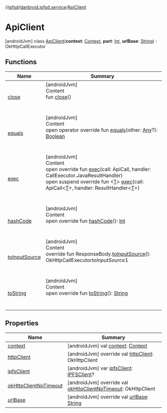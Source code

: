 //[ipfsd](../../index.md)/[danbroid.ipfsd.service](../index.md)/[ApiClient](index.md)



# ApiClient  
 [androidJvm] class [ApiClient](index.md)(**context**: [Context](https://developer.android.com/reference/kotlin/android/content/Context.html), **port**: [Int](https://kotlinlang.org/api/latest/jvm/stdlib/kotlin/-int/index.html), **urlBase**: [String](https://kotlinlang.org/api/latest/jvm/stdlib/kotlin/-string/index.html)) : OkHttpCallExecutor   


## Functions  
  
|  Name|  Summary| 
|---|---|
| [close](close.md)| [androidJvm]  <br>Content  <br>fun [close](close.md)()  <br><br><br>
| [equals](../../danbroid.ipfsd.service.settings/-settings-activity/-companion/index.md#kotlin/Any/equals/#kotlin.Any?/PointingToDeclaration/)| [androidJvm]  <br>Content  <br>open operator override fun [equals](../../danbroid.ipfsd.service.settings/-settings-activity/-companion/index.md#kotlin/Any/equals/#kotlin.Any?/PointingToDeclaration/)(other: [Any](https://kotlinlang.org/api/latest/jvm/stdlib/kotlin/-any/index.html)?): [Boolean](https://kotlinlang.org/api/latest/jvm/stdlib/kotlin/-boolean/index.html)  <br><br><br>
| [exec](index.md#danbroid.ipfs.api/CallExecutor/exec/#danbroid.ipfs.api.ApiCall[TypeParam(bounds=[kotlin.Any?])]#danbroid.ipfs.api.CallExecutor.JavaResultHandler[TypeParam(bounds=[kotlin.Any?])]/PointingToDeclaration/)| [androidJvm]  <br>Content  <br>open override fun <T> [exec](index.md#danbroid.ipfs.api/CallExecutor/exec/#danbroid.ipfs.api.ApiCall[TypeParam(bounds=[kotlin.Any?])]#danbroid.ipfs.api.CallExecutor.JavaResultHandler[TypeParam(bounds=[kotlin.Any?])]/PointingToDeclaration/)(call: ApiCall<T>, handler: CallExecutor.JavaResultHandler<T>)  <br>open suspend override fun <[T](exec.md)> [exec](exec.md)(call: ApiCall<[T](exec.md)>, handler: ResultHandler<[T](exec.md)>)  <br><br><br>
| [hashCode](../../danbroid.ipfsd.service.settings/-settings-activity/-companion/index.md#kotlin/Any/hashCode/#/PointingToDeclaration/)| [androidJvm]  <br>Content  <br>open override fun [hashCode](../../danbroid.ipfsd.service.settings/-settings-activity/-companion/index.md#kotlin/Any/hashCode/#/PointingToDeclaration/)(): [Int](https://kotlinlang.org/api/latest/jvm/stdlib/kotlin/-int/index.html)  <br><br><br>
| [toInputSource](index.md#danbroid.ipfs.api.okhttp/OkHttpCallExecutor/toInputSource/okhttp3.ResponseBody#/PointingToDeclaration/)| [androidJvm]  <br>Content  <br>override fun ResponseBody.[toInputSource](index.md#danbroid.ipfs.api.okhttp/OkHttpCallExecutor/toInputSource/okhttp3.ResponseBody#/PointingToDeclaration/)(): OkHttpCallExecutor$toInputSource$1  <br><br><br>
| [toString](../../danbroid.ipfsd.service.settings/-settings-activity/-companion/index.md#kotlin/Any/toString/#/PointingToDeclaration/)| [androidJvm]  <br>Content  <br>open override fun [toString](../../danbroid.ipfsd.service.settings/-settings-activity/-companion/index.md#kotlin/Any/toString/#/PointingToDeclaration/)(): [String](https://kotlinlang.org/api/latest/jvm/stdlib/kotlin/-string/index.html)  <br><br><br>


## Properties  
  
|  Name|  Summary| 
|---|---|
| [context](index.md#danbroid.ipfsd.service/ApiClient/context/#/PointingToDeclaration/)|  [androidJvm] val [context](index.md#danbroid.ipfsd.service/ApiClient/context/#/PointingToDeclaration/): [Context](https://developer.android.com/reference/kotlin/android/content/Context.html)   <br>
| [httpClient](index.md#danbroid.ipfsd.service/ApiClient/httpClient/#/PointingToDeclaration/)|  [androidJvm] override val [httpClient](index.md#danbroid.ipfsd.service/ApiClient/httpClient/#/PointingToDeclaration/): OkHttpClient   <br>
| [ipfsClient](index.md#danbroid.ipfsd.service/ApiClient/ipfsClient/#/PointingToDeclaration/)|  [androidJvm] var [ipfsClient](index.md#danbroid.ipfsd.service/ApiClient/ipfsClient/#/PointingToDeclaration/): [IPFSClient](../-i-p-f-s-client/index.md)?   <br>
| [okHttpClientNoTimeout](index.md#danbroid.ipfsd.service/ApiClient/okHttpClientNoTimeout/#/PointingToDeclaration/)|  [androidJvm] override val [okHttpClientNoTimeout](index.md#danbroid.ipfsd.service/ApiClient/okHttpClientNoTimeout/#/PointingToDeclaration/): OkHttpClient   <br>
| [urlBase](index.md#danbroid.ipfsd.service/ApiClient/urlBase/#/PointingToDeclaration/)|  [androidJvm] override val [urlBase](index.md#danbroid.ipfsd.service/ApiClient/urlBase/#/PointingToDeclaration/): [String](https://kotlinlang.org/api/latest/jvm/stdlib/kotlin/-string/index.html)   <br>

